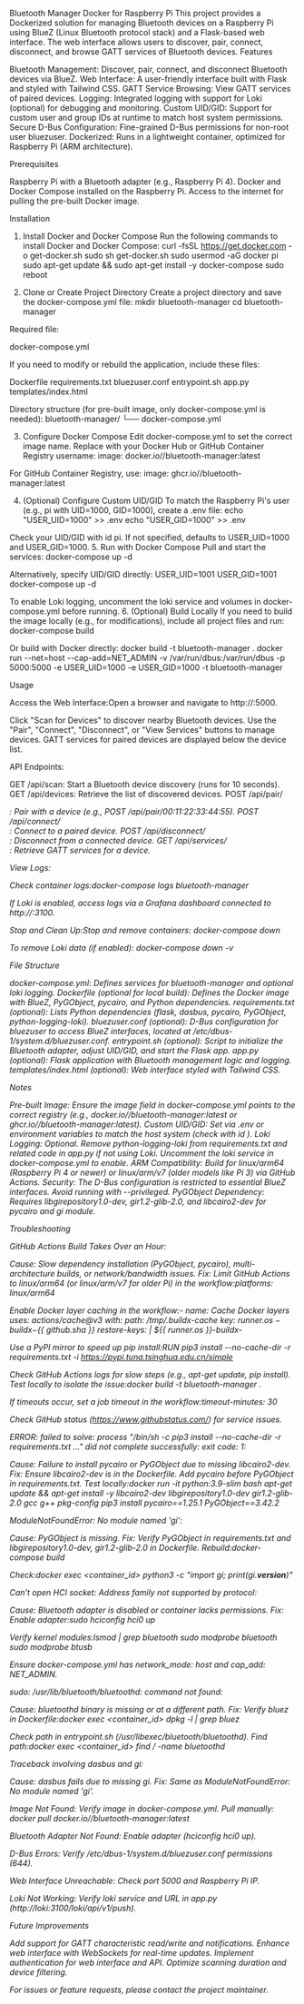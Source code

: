 Bluetooth Manager Docker for Raspberry Pi
This project provides a Dockerized solution for managing Bluetooth devices on a Raspberry Pi using BlueZ (Linux Bluetooth protocol stack) and a Flask-based web interface. The web interface allows users to discover, pair, connect, disconnect, and browse GATT services of Bluetooth devices.
Features

Bluetooth Management: Discover, pair, connect, and disconnect Bluetooth devices via BlueZ.
Web Interface: A user-friendly interface built with Flask and styled with Tailwind CSS.
GATT Service Browsing: View GATT services of paired devices.
Logging: Integrated logging with support for Loki (optional) for debugging and monitoring.
Custom UID/GID: Support for custom user and group IDs at runtime to match host system permissions.
Secure D-Bus Configuration: Fine-grained D-Bus permissions for non-root user bluezuser.
Dockerized: Runs in a lightweight container, optimized for Raspberry Pi (ARM architecture).

Prerequisites

Raspberry Pi with a Bluetooth adapter (e.g., Raspberry Pi 4).
Docker and Docker Compose installed on the Raspberry Pi.
Access to the internet for pulling the pre-built Docker image.

Installation
1. Install Docker and Docker Compose
Run the following commands to install Docker and Docker Compose:
curl -fsSL https://get.docker.com -o get-docker.sh
sudo sh get-docker.sh
sudo usermod -aG docker pi
sudo apt-get update && sudo apt-get install -y docker-compose
sudo reboot

2. Clone or Create Project Directory
Create a project directory and save the docker-compose.yml file:
mkdir bluetooth-manager
cd bluetooth-manager

Required file:

docker-compose.yml

If you need to modify or rebuild the application, include these files:

Dockerfile
requirements.txt
bluezuser.conf
entrypoint.sh
app.py
templates/index.html

Directory structure (for pre-built image, only docker-compose.yml is needed):
bluetooth-manager/
└── docker-compose.yml

3. Configure Docker Compose
Edit docker-compose.yml to set the correct image name. Replace <username> with your Docker Hub or GitHub Container Registry username:
image: docker.io/<username>/bluetooth-manager:latest

For GitHub Container Registry, use:
image: ghcr.io/<username>/bluetooth-manager:latest

4. (Optional) Configure Custom UID/GID
To match the Raspberry Pi's user (e.g., pi with UID=1000, GID=1000), create a .env file:
echo "USER_UID=1000" >> .env
echo "USER_GID=1000" >> .env

Check your UID/GID with id pi. If not specified, defaults to USER_UID=1000 and USER_GID=1000.
5. Run with Docker Compose
Pull and start the services:
docker-compose up -d

Alternatively, specify UID/GID directly:
USER_UID=1001 USER_GID=1001 docker-compose up -d

To enable Loki logging, uncomment the loki service and volumes in docker-compose.yml before running.
6. (Optional) Build Locally
If you need to build the image locally (e.g., for modifications), include all project files and run:
docker-compose build

Or build with Docker directly:
docker build -t bluetooth-manager .
docker run --net=host --cap-add=NET_ADMIN -v /var/run/dbus:/var/run/dbus -p 5000:5000 -e USER_UID=1000 -e USER_GID=1000 -t bluetooth-manager

Usage

Access the Web Interface:Open a browser and navigate to http://<Raspberry-Pi-IP>:5000.

Click "Scan for Devices" to discover nearby Bluetooth devices.
Use the "Pair", "Connect", "Disconnect", or "View Services" buttons to manage devices.
GATT services for paired devices are displayed below the device list.


API Endpoints:

GET /api/scan: Start a Bluetooth device discovery (runs for 10 seconds).
GET /api/devices: Retrieve the list of discovered devices.
POST /api/pair/<address>: Pair with a device (e.g., POST /api/pair/00:11:22:33:44:55).
POST /api/connect/<address>: Connect to a paired device.
POST /api/disconnect/<address>: Disconnect from a connected device.
GET /api/services/<address>: Retrieve GATT services for a device.


View Logs:

Check container logs:docker-compose logs bluetooth-manager


If Loki is enabled, access logs via a Grafana dashboard connected to http://<Raspberry-Pi-IP>:3100.


Stop and Clean Up:Stop and remove containers:
docker-compose down

To remove Loki data (if enabled):
docker-compose down -v



File Structure

docker-compose.yml: Defines services for bluetooth-manager and optional loki logging.
Dockerfile (optional for local build): Defines the Docker image with BlueZ, PyGObject, pycairo, and Python dependencies.
requirements.txt (optional): Lists Python dependencies (flask, dasbus, pycairo, PyGObject, python-logging-loki).
bluezuser.conf (optional): D-Bus configuration for bluezuser to access BlueZ interfaces, located at /etc/dbus-1/system.d/bluezuser.conf.
entrypoint.sh (optional): Script to initialize the Bluetooth adapter, adjust UID/GID, and start the Flask app.
app.py (optional): Flask application with Bluetooth management logic and logging.
templates/index.html (optional): Web interface styled with Tailwind CSS.

Notes

Pre-built Image: Ensure the image field in docker-compose.yml points to the correct registry (e.g., docker.io/<username>/bluetooth-manager:latest or ghcr.io/<username>/bluetooth-manager:latest).
Custom UID/GID: Set via .env or environment variables to match the host system (check with id <username>).
Loki Logging: Optional. Remove python-logging-loki from requirements.txt and related code in app.py if not using Loki. Uncomment the loki service in docker-compose.yml to enable.
ARM Compatibility: Build for linux/arm64 (Raspberry Pi 4 or newer) or linux/arm/v7 (older models like Pi 3) via GitHub Actions.
Security: The D-Bus configuration is restricted to essential BlueZ interfaces. Avoid running with --privileged.
PyGObject Dependency: Requires libgirepository1.0-dev, gir1.2-glib-2.0, and libcairo2-dev for pycairo and gi module.

Troubleshooting

GitHub Actions Build Takes Over an Hour:

Cause: Slow dependency installation (PyGObject, pycairo), multi-architecture builds, or network/bandwidth issues.
Fix:
Limit GitHub Actions to linux/arm64 (or linux/arm/v7 for older Pi) in the workflow:platforms: linux/arm64


Enable Docker layer caching in the workflow:- name: Cache Docker layers
  uses: actions/cache@v3
  with:
    path: /tmp/.buildx-cache
    key: ${{ runner.os }}-buildx-${{ github.sha }}
    restore-keys: |
      ${{ runner.os }}-buildx-


Use a PyPI mirror to speed up pip install:RUN pip3 install --no-cache-dir -r requirements.txt -i https://pypi.tuna.tsinghua.edu.cn/simple


Check GitHub Actions logs for slow steps (e.g., apt-get update, pip install).
Test locally to isolate the issue:docker build -t bluetooth-manager .


If timeouts occur, set a job timeout in the workflow:timeout-minutes: 30


Check GitHub status (https://www.githubstatus.com/) for service issues.




ERROR: failed to solve: process "/bin/sh -c pip3 install --no-cache-dir -r requirements.txt ..." did not complete successfully: exit code: 1:

Cause: Failure to install pycairo or PyGObject due to missing libcairo2-dev.
Fix:
Ensure libcairo2-dev is in the Dockerfile.
Add pycairo before PyGObject in requirements.txt.
Test locally:docker run -it python:3.9-slim bash
apt-get update && apt-get install -y libcairo2-dev libgirepository1.0-dev gir1.2-glib-2.0 gcc g++ pkg-config
pip3 install pycairo==1.25.1 PyGObject==3.42.2






ModuleNotFoundError: No module named 'gi':

Cause: PyGObject is missing.
Fix: Verify PyGObject in requirements.txt and libgirepository1.0-dev, gir1.2-glib-2.0 in Dockerfile. Rebuild:docker-compose build

Check:docker exec <container_id> python3 -c "import gi; print(gi.__version__)"




Can't open HCI socket: Address family not supported by protocol:

Cause: Bluetooth adapter is disabled or container lacks permissions.
Fix:
Enable adapter:sudo hciconfig hci0 up


Verify kernel modules:lsmod | grep bluetooth
sudo modprobe bluetooth
sudo modprobe btusb


Ensure docker-compose.yml has network_mode: host and cap_add: NET_ADMIN.




sudo: /usr/lib/bluetooth/bluetoothd: command not found:

Cause: bluetoothd binary is missing or at a different path.
Fix:
Verify bluez in Dockerfile:docker exec <container_id> dpkg -l | grep bluez


Check path in entrypoint.sh (/usr/libexec/bluetooth/bluetoothd).
Find path:docker exec <container_id> find / -name bluetoothd






Traceback involving dasbus and gi:

Cause: dasbus fails due to missing gi.
Fix: Same as ModuleNotFoundError: No module named 'gi'.


Image Not Found: Verify image in docker-compose.yml. Pull manually:
docker pull docker.io/<username>/bluetooth-manager:latest


Bluetooth Adapter Not Found: Enable adapter (hciconfig hci0 up).

D-Bus Errors: Verify /etc/dbus-1/system.d/bluezuser.conf permissions (644).

Web Interface Unreachable: Check port 5000 and Raspberry Pi IP.

Loki Not Working: Verify loki service and URL in app.py (http://loki:3100/loki/api/v1/push).


Future Improvements

Add support for GATT characteristic read/write and notifications.
Enhance web interface with WebSockets for real-time updates.
Implement authentication for web interface and API.
Optimize scanning duration and device filtering.

For issues or feature requests, please contact the project maintainer.
